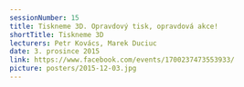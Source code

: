 ```yaml
---
sessionNumber: 15
title: Tiskneme 3D. Opravdový tisk, opravdová akce!
shortTitle: Tiskneme 3D
lecturers: Petr Kovács, Marek Duciuc
date: 3. prosince 2015
link: https://www.facebook.com/events/1700237473553933/
picture: posters/2015-12-03.jpg
---
```


